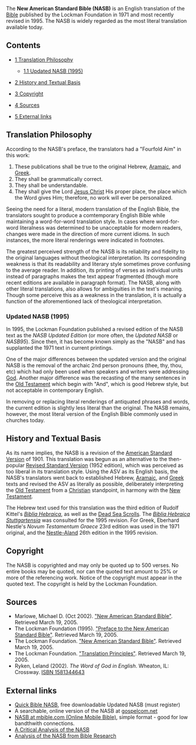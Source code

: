 The **New American Standard Bible (NASB)** is an English
translation of the [Bible](Bible "Bible") published by the Lockman
Foundation in 1971 and most recently revised in 1995. The NASB is
widely regarded as the most literal translation available today.

## Contents

-   [1 Translation Philosophy](#Translation_Philosophy)
    -   [1.1 Updated NASB (1995)](#Updated_NASB_.281995.29)

-   [2 History and Textual Basis](#History_and_Textual_Basis)
-   [3 Copyright](#Copyright)
-   [4 Sources](#Sources)
-   [5 External links](#External_links)

## Translation Philosophy

According to the NASB's preface, the translators had a "Fourfold
Aim" in this work:

1.  These publications shall be true to the original Hebrew,
    [Aramaic](Aramaic "Aramaic"), and [Greek](Greek "Greek").
2.  They shall be grammatically correct.
3.  They shall be understandable.
4.  They shall give the Lord [Jesus Christ](Jesus "Jesus") His
    proper place, the place which the Word gives Him; therefore, no
    work will ever be personalized.

Seeing the need for a literal, modern translation of the English
Bible, the translators sought to produce a comtemporary English
Bible while maintaining a word-for-word translation style. In cases
where word-for-word literalness was determined to be unacceptable
for modern readers, changes were made in the direction of more
current idioms. In such instances, the more literal renderings were
indicated in footnotes.

The greatest perceived strength of the NASB is its reliability and
fidelity to the original languages without theological
interpretation. Its corresponding weakness is that its readability
and literary style sometimes prove confusing to the average reader.
In addition, its printing of verses as individual units instead of
paragraphs makes the text appear fragmented (though more recent
editions are available in paragraph format). The NASB, along with
other literal translations, also allows for ambiguities in the
text's meaning. Though some perceive this as a weakness in the
translation, it is actually a function of the aforementioned lack
of theological interpretation.

### Updated NASB (1995)

In 1995, the Lockman Foundation published a revised edition of the
NASB text as the *NASB Updated Edition* (or more often, the
*Updated NASB* or *NASB95*). Since then, it has become known simply
as the "NASB" and has supplanted the 1971 text in current
printings.

One of the major differences between the updated version and the
original NASB is the removal of the archaic 2nd person pronouns
(thee, thy, thou, etc) which had only been used when speakers and
writers were addressing [God](God "God"). Another major difference
was the recasting of the many sentences in the
[Old Testament](Old_Testament "Old Testament") which begin with
"And", which is good Hebrew style, but not acceptable in
contemporary English.

In removing or replacing literal renderings of antiquated phrases
and words, the current edition is slightly less literal than the
original. The NASB remains, however, the most literal version of
the English Bible commonly used in churches today.

## History and Textual Basis

As its name implies, the NASB is a revision of the
[American Standard Version](American_Standard_Version "American Standard Version")
of 1901. This translation was begun as an alternative to the
then-popular
[Revised Standard Version](Revised_Standard_Version "Revised Standard Version")
(1952 edition), which was perceived as too liberal in its
translation style. Using the ASV as its English basis, the NASB's
translators went back to established Hebrew,
[Aramaic](Aramaic "Aramaic"), and [Greek](Greek "Greek") texts and
revised the ASV as literally as possible, deliberately interpreting
the [Old Testament](Old_Testament "Old Testament") from a
[Christian](Christian "Christian") standpoint, in harmony with the
[New Testament](New_Testament "New Testament").

The Hebrew text used for this translation was the third edition of
Rudolf Kittel's
*[Biblia Hebraica](Masoretic_text "Masoretic text")*, as well as
the [Dead Sea Scrolls](Dead_Sea_Scrolls "Dead Sea Scrolls"). The
*[Biblia Hebraica Stuttgartensia](Masoretic_text "Masoretic text")*
was consulted for the 1995 revision. For Greek, Eberhard Nestle's
*Novum Testamentum Graece* 23rd edition was used in the 1971
original, and the [Nestle-Aland](Nestle-Aland "Nestle-Aland") 26th
edition in the 1995 revision.

## Copyright

The NASB is copyrighted and may only be quoted up to 500 verses. No
entire books may be quoted, nor can the quoted text amount to 25%
or more of the referencing work. Notice of the copyright must
appear in the quoted text. The copyright is held by the Lockman
Foundation.

## Sources

-   Marlowe, Michael D. (Oct 2002).
    ["New American Standard Bible"](http://www.bible-researcher.com/nasb.html).
    Retrieved March 19, 2005.
-   The Lockman Foundation (1995).
    ["Preface to the New American Standard Bible"](http://www.bible-researcher.com/nasb-preface.html).
    Retrieved March 19, 2005.
-   The Lockman Foundation.
    ["New American Standard Bible"](http://www.gospelcom.net/lockman/nasb/).
    Retrieved March 19, 2005.
-   The Lockman Foundation.
    ["Translation Principles"](http://www.gospelcom.net/lockman/nasb/nasbprin.php).
    Retrieved March 19, 2005.
-   Ryken, Leland (2002). *The Word of God in English*. Wheaton,
    IL: Crossway.
    [ISBN 1581344643](http://www.theopedia.com/Special:BookSources/1581344643)

## External links

-   [Quick Bible NASB](http://www.lockman.org/download/index.php),
    free downloadable Updated NASB (must register)
-   A searchable, online version of the NASB at
    [gospelcom.net](http://bible.gospelcom.net/passage/?search=;&version=49;)
-   [NASB at mbible.com (Online Mobile Bible)](http://mbible.com/nasb),
    simple format - good for low bandthwith connections.
-   [A Critical Analysis of the NASB](http://www.zianet.com/maxey/Ver6.htm)
-   [Analysis of the NASB from Bible Research](http://www.bible-researcher.com/nasb.html)



